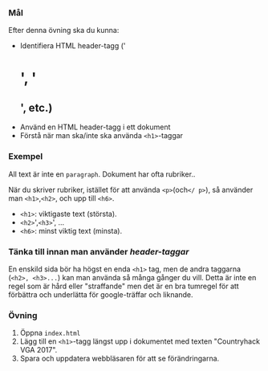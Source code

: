 ### Mål

Efter denna övning ska du kunna:

- Identifiera HTML header-tagg ('<h1>', '<h2>', etc.)
- Använd en HTML header-tagg i ett dokument
- Förstå när man ska/inte ska använda `<h1>`-taggar

### Exempel

All text är inte en `paragraph`. Dokument har ofta rubriker..

När du skriver rubriker, istället för att använda `<p>`(och`</ p>`), så använder man `<h1>`,`<h2>`, och upp till `<h6>`.

- `<h1>`: viktigaste text (största).
- `<h2>`',`<h3>`', ...
- `<h6>`: minst viktig text (minsta).

### Tänka till innan man använder _header-taggar_
En enskild sida bör ha högst en enda `<h1>` tag, men de andra taggarna (`<h2>, <h3>...`) kan man använda så många gånger du vill. Detta är inte en regel som är hård eller "straffande" men det är en bra tumregel för att förbättra och underlätta för google-träffar och liknande.

### Övning
1. Öppna `index.html`
2. Lägg till en `<h1>`-tagg längst upp i dokumentet med texten "Countryhack VGA 2017".
3. Spara och uppdatera webbläsaren för att se förändringarna.
